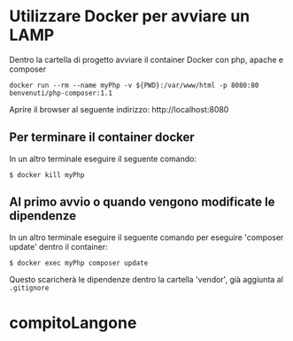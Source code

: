 # Utilizzare Docker per avviare un LAMP

Dentro la cartella di progetto avviare il container Docker con php, apache e composer

`docker run --rm --name myPhp -v ${PWD}:/var/www/html -p 8080:80 benvenuti/php-composer:1.1`

Aprire il browser al seguente indirizzo: 
http://localhost:8080

## Per terminare il container docker

In un altro terminale eseguire il seguente comando:

`$ docker kill myPhp`

## Al primo avvio o quando vengono modificate le dipendenze

In un altro terminale eseguire il seguente comando per eseguire 'composer update' dentro il container:

`$ docker exec myPhp composer update`

Questo scaricherà le dipendenze dentro la cartella 'vendor', già aggiunta al `.gitignore`

# compitoLangone
